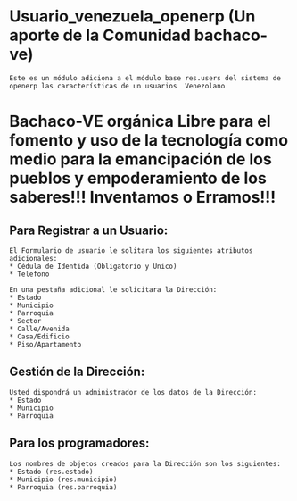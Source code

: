 Usuario_venezuela_openerp (Un aporte de la Comunidad bachaco-ve)
===========================================

    Este es un módulo adiciona a el módulo base res.users del sistema de openerp las características de un usuarios  Venezolano

Bachaco-VE orgánica Libre para el fomento y uso de la tecnología como medio para la emancipación de los pueblos y empoderamiento de los saberes!!! Inventamos o Erramos!!!
==========================================================================================================================================================================

Para Registrar a un Usuario:
--------------------------------------------
    El Formulario de usuario le solitara los siguientes atributos adicionales:
    * Cédula de Identida (Obligatorio y Unico)
    * Telefono
    
    En una pestaña adicional le solicitara la Dirección:
    * Estado 
    * Municipio
    * Parroquia
    * Sector
    * Calle/Avenida
    * Casa/Edificio
    * Piso/Apartamento

Gestión de la Dirección:
--------------------------------------------------
    Usted dispondrá un administrador de los datos de la Dirección: 
    * Estado
    * Municipio
    * Parroquia
    
Para los programadores:
--------------------------------------------------
    Los nombres de objetos creados para la Dirección son los siguientes: 
    * Estado (res.estado)
    * Municipio (res.municipio)
    * Parroquia (res.parroquia)
